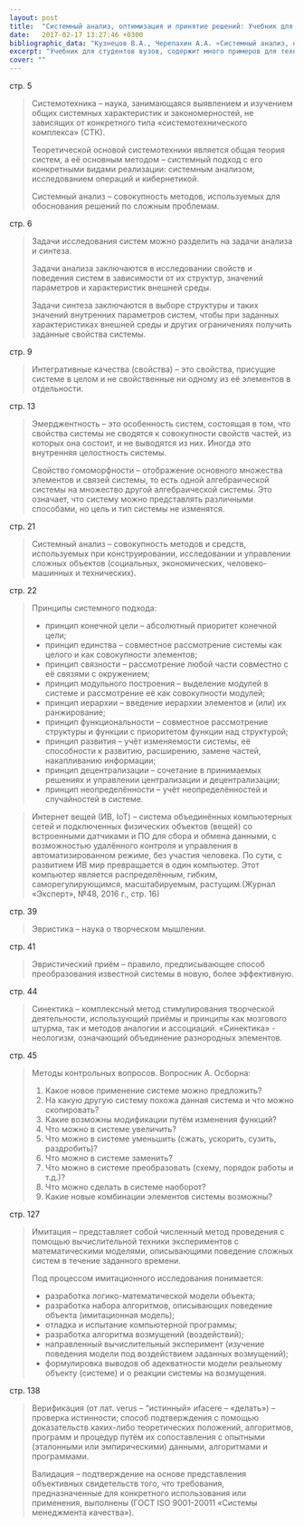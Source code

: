 ```yaml
---
layout: post
title:  "Системный анализ, оптимизация и принятие решений: Учебник для студентов вузов"
date:   2017-02-17 13:27:46 +0300
bibliographic_data: "Кузнецов В.А., Черепахин А.А. «Системный анализ, оптимизация и принятие решений: Учебник для студентов вузов» - М.: КУРС: ИНФРА-М, 2017 г."
excerpt: "Учебник для студентов вузов, содержит много примеров для технологов производства."
cover: ""
---
```


стр. 5

> Системотехника – наука, занимающаяся выявлением и изучением общих системных характеристик и закономерностей, не зависящих от конкретного типа «системотехнического комплекса» (СТК).
>
> Теоретической основой системотехники является общая теория систем, а её основным методом – системный подход с его конкретными видами реализации: системным анализом, исследованием операций и кибернетикой.
>
> Системный анализ – совокупность методов, используемых для обоснования решений по сложным проблемам.

стр. 6

> Задачи исследования систем можно разделить на задачи анализа и синтеза.
>
> Задачи анализа заключаются в исследовании свойств и поведения систем в зависимости от их структур, значений параметров и характеристик внешней среды.
>
> Задачи синтеза заключаются в выборе структуры и таких значений внутренних параметров систем, чтобы при заданных характеристиках внешней среды и других ограничениях получить заданные свойства системы.

стр. 9

> Интегративные качества (свойства) – это свойства, присущие системе в целом и не свойственные ни одному из её элементов в отдельности.

стр. 13

> Эмерджентность – это особенность систем, состоящая в том, что свойства системы не сводятся к совокупности свойств частей, из которых она состоит, и не выводятся из них. Иногда это внутренняя целостность системы.
>
> Свойство гомоморфности – отображение основного множества элементов и связей системы, то есть одной алгебраической системы на множество другой алгебраической системы. Это означает, что систему можно представлять различными способами, но цель и тип системы не изменятся.

стр. 21

> Системный анализ – совокупность методов и средств, используемых при конструировании, исследовании и управлении сложных объектов (социальных, экономических, человеко-машинных и технических).

стр. 22

> Принципы системного подхода:
>
> - принцип конечной цели – абсолютный приоритет конечной цели;
> - принцип единства – совместное рассмотрение системы как целого и как совокупности элементов;
> - принцип связности – рассмотрение любой части совместно с её связями с окружением;
> - принцип модульного построения – выделение модулей в системе и рассмотрение её как совокупности модулей;
> - принцип иерархии – введение иерархии элементов и (или) их ранжирование;
> - принцип функциональности – совместное рассмотрение структуры и функции с приоритетом функции над структурой;
> - принцип развития – учёт изменяемости системы, её способности к развитию, расширению, замене частей, накапливанию информации;
> - принцип децентрализации – сочетание в принимаемых решениях и управлении централизации и децентрализации;
> - принцип неопределённости – учёт неопределённостей и случайностей в системе.

> Интернет вещей (ИВ, IoT) – система объединённых компьютерных сетей и подключенных физических объектов (вещей) со встроенными датчиками и ПО для сбора и обмена данными, с возможностью удалённого контроля и управления в автоматизированном режиме, без участия человека. По сути, с развитием ИВ мир превращается в один компьютер. Этот компьютер является распределённым, гибким, саморегулирующимся, масштабируемым, растущим.(Журнал «Эксперт», №48, 2016 г., стр. 16)

стр. 39

> Эвристика – наука о творческом мышлении.

стр. 41

> Эвристический приём – правило, предписывающее способ преобразования известной системы в новую, более эффективную.

стр. 44

> Синектика – комплексный метод стимулирования творческой деятельности, использующий приёмы и принципы как мозгового штурма, так и методов аналогии и ассоциаций. «Синектика» - неологизм, означающий объединение разнородных элементов.

стр. 45

> Методы контрольных вопросов. Вопросник А. Осборна:
>
> 1. Какое новое применение системе можно предложить?
> 2. На какую другую систему похожа данная система и что можно скопировать?
> 3. Какие возможны модификации путём изменения функций?
> 4. Что можно в системе увеличить?
> 5. Что можно в системе уменьшить (сжать, ускорить, сузить, раздробить)?
> 6. Что можно в системе заменить?
> 7. Что можно в системе преобразовать (схему, порядок работы и т.д.)?
> 8. Что можно сделать в системе наоборот?
> 9. Какие новые комбинации элементов системы возможны?

стр. 127

> Имитация – представляет собой численный метод проведения с помощью вычислительной техники экспериментов с математическими моделями, описывающими поведение сложных систем в течение заданного времени.
>
> Под процессом имитационного исследования понимается:
>
> - разработка логико-математической модели объекта;
> - разработка набора алгоритмов, описывающих поведение объекта (имитационная модель);
> - отладка и испытание компьютерной программы;
> - разработка алгоритма возмущений (воздействий);
> - направленный вычислительный эксперимент (изучение поведения модели под воздействием заданных возмущений);
> - формулировка выводов об адекватности модели реальному объекту (системе) и о реакции системы на возмущения.

стр. 138

> Верификация (от лат. verus – “истинный» иfacere – «делать») – проверка истинности; способ подтверждения с помощью доказательств каких-либо теоретических положений, алгоритмов, программ и процедур путём их сопоставления с опытными (эталонными или эмпирическими) данными, алгоритмами и программами.
>
> Валидация – подтверждение на основе представления объективных свидетельств того, что требования, предназначенные для конкретного использования или применения, выполнены (ГОСТ ISO 9001-20011 «Системы менеджмента качества»).

